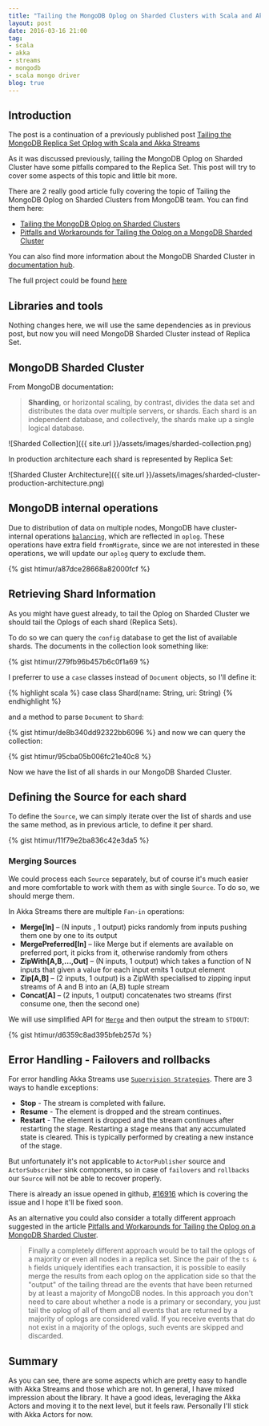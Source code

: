 ```yaml
---
title: "Tailing the MongoDB Oplog on Sharded Clusters with Scala and Akka Streams"
layout: post
date: 2016-03-16 21:00
tag:
- scala
- akka
- streams
- mongodb
- scala mongo driver
blog: true
---
```


## Introduction
The post is a continuation of a previously published post [Tailing the MongoDB Replica Set Oplog with Scala and Akka Streams](http://khamrakulov.de/tailing_the_mongodb_replica_set_oplog_with_scala_and_akka_streams/)

As it was discussed previously, tailing the MongoDB Oplog on Sharded Cluster have some pitfalls compared to the Replica Set. This post will try to cover some aspects of this topic and little bit more.

There are 2 really good article fully covering the topic of Tailing the MongoDB Oplog on Sharded Clusters from MongoDB team. You can find them here:

- [Tailing the MongoDB Oplog on Sharded Clusters](https://www.mongodb.com/blog/post/tailing-mongodb-oplog-sharded-clusters)
- [Pitfalls and Workarounds for Tailing the Oplog on a MongoDB Sharded Cluster](https://www.mongodb.com/blog/post/pitfalls-and-workarounds-for-tailing-the-oplog-on-a-mongodb-sharded-cluster)

You can also find more information about the MongoDB Sharded Cluster in [documentation hub](https://docs.mongodb.org/manual/core/sharding-introduction/).

The full project could be found [here](https://github.com/htimur/mongo_oplog_akka_streams)

## Libraries and tools

Nothing changes here, we will use the same dependencies as in previous post, but now you will need MongoDB Sharded Cluster instead of Replica Set.

## MongoDB Sharded Cluster

From MongoDB documentation:

>**Sharding**, or horizontal scaling, by contrast, divides the data set and distributes the data over multiple servers, or shards. Each shard is an independent database, and collectively, the shards make up a single logical database.

![Sharded Collection]({{ site.url }}/assets/images/sharded-collection.png)

In production architecture each shard is represented by Replica Set:

![Sharded Cluster Architecture]({{ site.url }}/assets/images/sharded-cluster-production-architecture.png)

## MongoDB internal operations

Due to distribution of data on multiple nodes, MongoDB have cluster-internal operations  [`balancing`](https://docs.mongodb.org/manual/tutorial/manage-sharded-cluster-balancer/), which are reflected in `oplog`. These operations have extra field `fromMigrate`, since we are not interested in these operations, we will update our `oplog` query to exclude them.

{% gist htimur/a87dce28668a82000fcf %}

## Retrieving Shard Information

As you might have guest already, to tail the Oplog on Sharded Cluster we should tail the Oplogs of each shard (Replica Sets).

To do so we can query the `config` database to get the list of available shards. The documents in the collection look something like:

{% gist htimur/279fb96b457b6c0f1a69 %}

I preferrer to use a `case` classes instead of `Document` objects, so I'll define it:

{% highlight scala %}
case class Shard(name: String, uri: String)
{% endhighlight %}

and a method to parse `Document` to `Shard`:

{% gist htimur/de8b340dd92322bb6096 %}
and now we can query the collection:

{% gist htimur/95cba05b006fc21e40c8 %}

Now we have the list of all shards in our MongoDB Sharded Cluster.

## Defining the Source for each shard

To define the `Source`, we can simply iterate over the list of shards and use the same method, as in previous article, to define it per shard.

{% gist htimur/11f79e2ba836c42e3da5 %}

### Merging Sources

We could process each `Source` separately, but of course it's much easier and more comfortable to work with them as with single `Source`. To do so, we should merge them.

In Akka Streams there are multiple `Fan-in` operations:

>
* **Merge[In]** – (N inputs , 1 output) picks randomly from inputs pushing them one by one to its output
* **MergePreferred[In]** – like Merge but if elements are available on preferred port, it picks from it, otherwise randomly from others
* **ZipWith[A,B,...,Out]** – (N inputs, 1 output) which takes a function of N inputs that given a value for each input emits 1 output element
* **Zip[A,B]** – (2 inputs, 1 output) is a ZipWith specialised to zipping input streams of A and B into an (A,B) tuple stream
* **Concat[A]** – (2 inputs, 1 output) concatenates two streams (first consume one, then the second one)

We will use simplified API for [`Merge`](http://doc.akka.io/docs/akka/2.4.2/scala/stream/stream-graphs.html#combining-sources-and-sinks-with-simplified-api) and then output the stream to `STDOUT`:

{% gist htimur/d6359c8ad395bfeb257d %}

## Error Handling - Failovers and rollbacks

For error handling Akka Streams use [`Supervision Strategies`](http://doc.akka.io/docs/akka/2.4.2/scala/stream/stream-error.html). There are 3 ways to handle exceptions:

>
* **Stop** - The stream is completed with failure.
* **Resume** - The element is dropped and the stream continues.
* **Restart** - The element is dropped and the stream continues after restarting the stage. Restarting a stage means that any accumulated state is cleared. This is typically performed by creating a new instance of the stage.

But unfortunately it's not applicable to `ActorPublisher` source and `ActorSubscriber` sink components, so in case of `failovers` and `rollbacks` our `Source` will not be able to recover properly.

There is already an issue opened in github, [#16916](https://github.com/akka/akka/issues/16916) which is covering the issue and I hope it'll be fixed soon.

As an alternative you could also consider a totally different approach suggested in the article [Pitfalls and Workarounds for Tailing the Oplog on a MongoDB Sharded Cluster](https://www.mongodb.com/blog/post/pitfalls-and-workarounds-for-tailing-the-oplog-on-a-mongodb-sharded-cluster).

>Finally a completely different approach would be to tail the oplogs of a majority or even all nodes in a replica set. Since the pair of the `ts & h` fields uniquely identifies each transaction, it is possible to easily merge the results from each oplog on the application side so that the "output" of the tailing thread are the events that have been returned by at least a majority of MongoDB nodes. In this approach you don't need to care about whether a node is a primary or secondary, you just tail the oplog of all of them and all events that are returned by a majority of oplogs are considered valid. If you receive events that do not exist in a majority of the oplogs, such events are skipped and discarded.

## Summary

As you can see, there are some aspects which are pretty easy to handle with Akka Streams and those which are not. In general, I have mixed impression about the library. It have a good ideas, leveraging the Akka Actors and moving it to the next level, but it feels raw. Personally I'll stick with Akka Actors for now.
